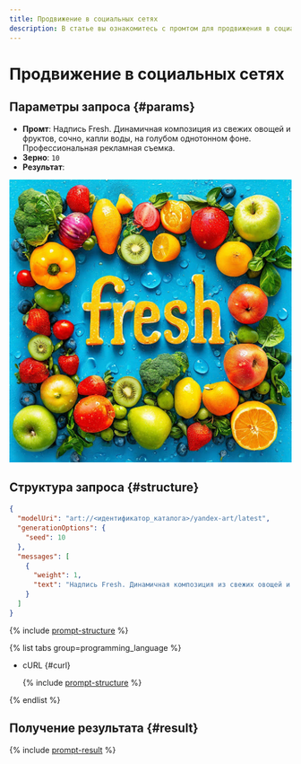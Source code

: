 ```yaml
---
title: Продвижение в социальных сетях
description: В статье вы ознакомитесь с промтом для продвижения в социальных сетях.
---
```


# Продвижение в социальных сетях

## Параметры запроса {#params}

* **Промт**: Надпись Fresh. Динамичная композиция из свежих овощей и фруктов, сочно, капли воды, на голубом однотонном фоне. Профессиональная рекламная съемка.
* **Зерно**: `10`
* **Результат**:

![marketing-social](../../../_assets/yandexgpt/marketing-social.jpg)

## Структура запроса {#structure}

```json
{
  "modelUri": "art://<идентификатор_каталога>/yandex-art/latest",
  "generationOptions": {
    "seed": 10
  },
  "messages": [
    {
      "weight": 1,
      "text": "Надпись Fresh. Динамичная композиция из свежих овощей и фруктов, сочно, капли воды, на голубом однотонном фоне. Профессиональная рекламная съемка"
    }
  ]
}
```

{% include [prompt-structure](../../../_includes/foundation-models/yandexart/api-parameters.md) %}

{% list tabs group=programming_language %}

- cURL {#curl}

  {% include [prompt-structure](../../../_includes/foundation-models/yandexart/prompt-request.md) %}

{% endlist %}

## Получение результата {#result}

{% include [prompt-result](../../../_includes/foundation-models/yandexart/prompt-result.md) %}
